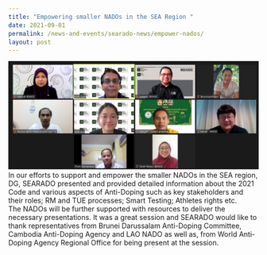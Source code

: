 ```yaml
---
title: "Empowering smaller NADOs in the SEA Region "
date: 2021-09-01
permalink: /news-and-events/searado-news/empower-nados/
layout: post
---
```

![Alt text for image on Isomer site](/images/2021-09-01%203.png)In our efforts to support and empower the smaller NADOs in the SEA region, DG, SEARADO presented and provided detailed information about the 2021 Code and various aspects of Anti-Doping such as key stakeholders and their roles; RM and TUE processes; Smart Testing; Athletes rights etc. <br>The NADOs will be further supported with resources to deliver the necessary presentations. It was a great session and SEARADO would like to thank representatives from Brunei Darussalam Anti-Doping Committee, Cambodia Anti-Doping Agency and LAO NADO as well as, from World Anti-Doping Agency Regional Office for being present at the session.